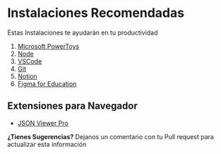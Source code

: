 # Instalaciones Recomendadas

Estas Instalaciones te ayudarán en tu productividad

1. [Microsoft PowerToys](https://learn.microsoft.com/en-us/windows/powertoys/)
1. [Node](https://nodejs.org/es/)
1. [VSCode](https://code.visualstudio.com/)
1. [Git](https://git-scm.com/downloads)
1. [Notion](https://www.notion.so/desktop)
1. [Figma for Education](https://www.figma.com/education/)

## Extensiones para Navegador

- [JSON Viewer Pro](https://chrome.google.com/webstore/detail/json-viewer-pro/eifflpmocdbdmepbjaopkkhbfmdgijcc)

**¿Tienes Sugerencias?** Dejanos un comentario con tu Pull request para actualizar esta información
